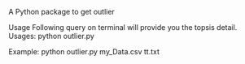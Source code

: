 A Python package to get outlier

Usage
Following query on terminal will provide you the topsis detail.
Usages:
 python outlier.py
 
Example: python outlier.py my_Data.csv tt.txt